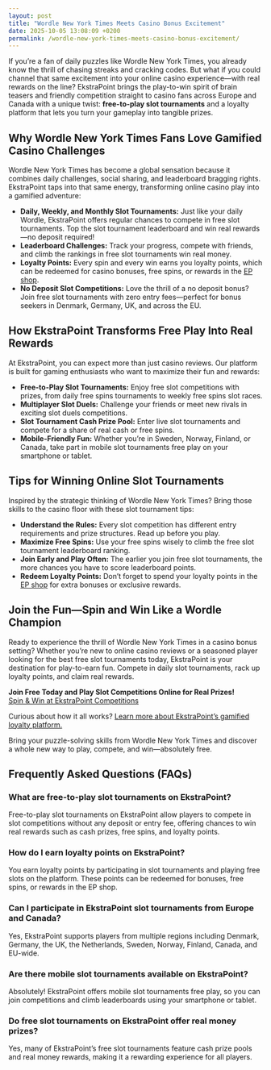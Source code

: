 ```yaml
---
layout: post
title: "Wordle New York Times Meets Casino Bonus Excitement"
date: 2025-10-05 13:08:09 +0200
permalink: /wordle-new-york-times-meets-casino-bonus-excitement/
---
```

If you’re a fan of daily puzzles like Wordle New York Times, you already know the thrill of chasing streaks and cracking codes. But what if you could channel that same excitement into your online casino experience—with real rewards on the line? EkstraPoint brings the play-to-win spirit of brain teasers and friendly competition straight to casino fans across Europe and Canada with a unique twist: **free-to-play slot tournaments** and a loyalty platform that lets you turn your gameplay into tangible prizes.

## Why Wordle New York Times Fans Love Gamified Casino Challenges

Wordle New York Times has become a global sensation because it combines daily challenges, social sharing, and leaderboard bragging rights. EkstraPoint taps into that same energy, transforming online casino play into a gamified adventure:

- **Daily, Weekly, and Monthly Slot Tournaments:** Just like your daily Wordle, EkstraPoint offers regular chances to compete in free slot tournaments. Top the slot tournament leaderboard and win real rewards—no deposit required!
- **Leaderboard Challenges:** Track your progress, compete with friends, and climb the rankings in free slot tournaments win real money.
- **Loyalty Points:** Every spin and every win earns you loyalty points, which can be redeemed for casino bonuses, free spins, or rewards in the [EP shop](https://ekstrapoint.com/shop).
- **No Deposit Slot Competitions:** Love the thrill of a no deposit bonus? Join free slot tournaments with zero entry fees—perfect for bonus seekers in Denmark, Germany, UK, and across the EU.

## How EkstraPoint Transforms Free Play Into Real Rewards

At EkstraPoint, you can expect more than just casino reviews. Our platform is built for gaming enthusiasts who want to maximize their fun and rewards:

- **Free-to-Play Slot Tournaments:** Enjoy free slot competitions with prizes, from daily free spins tournaments to weekly free spins slot races.
- **Multiplayer Slot Duels:** Challenge your friends or meet new rivals in exciting slot duels competitions.
- **Slot Tournament Cash Prize Pool:** Enter live slot tournaments and compete for a share of real cash or free spins.
- **Mobile-Friendly Fun:** Whether you’re in Sweden, Norway, Finland, or Canada, take part in mobile slot tournaments free play on your smartphone or tablet.

## Tips for Winning Online Slot Tournaments

Inspired by the strategic thinking of Wordle New York Times? Bring those skills to the casino floor with these slot tournament tips:

- **Understand the Rules:** Every slot competition has different entry requirements and prize structures. Read up before you play.
- **Maximize Free Spins:** Use your free spins wisely to climb the free slot tournament leaderboard ranking.
- **Join Early and Play Often:** The earlier you join free slot tournaments, the more chances you have to score leaderboard points.
- **Redeem Loyalty Points:** Don’t forget to spend your loyalty points in the [EP shop](https://ekstrapoint.com/shop) for extra bonuses or exclusive rewards.

## Join the Fun—Spin and Win Like a Wordle Champion

Ready to experience the thrill of Wordle New York Times in a casino bonus setting? Whether you’re new to online casino reviews or a seasoned player looking for the best free slot tournaments today, EkstraPoint is your destination for play-to-earn fun. Compete in daily slot tournaments, rack up loyalty points, and claim real rewards.

**Join Free Today and Play Slot Competitions Online for Real Prizes!**  
[Spin & Win at EkstraPoint Competitions](https://ekstrapoint.com/competitions)

Curious about how it all works? [Learn more about EkstraPoint’s gamified loyalty platform.](https://ekstrapoint.com/how-it-works)

Bring your puzzle-solving skills from Wordle New York Times and discover a whole new way to play, compete, and win—absolutely free.

## Frequently Asked Questions (FAQs)

### What are free-to-play slot tournaments on EkstraPoint?  
Free-to-play slot tournaments on EkstraPoint allow players to compete in slot competitions without any deposit or entry fee, offering chances to win real rewards such as cash prizes, free spins, and loyalty points.

### How do I earn loyalty points on EkstraPoint?  
You earn loyalty points by participating in slot tournaments and playing free slots on the platform. These points can be redeemed for bonuses, free spins, or rewards in the EP shop.

### Can I participate in EkstraPoint slot tournaments from Europe and Canada?  
Yes, EkstraPoint supports players from multiple regions including Denmark, Germany, the UK, the Netherlands, Sweden, Norway, Finland, Canada, and EU-wide.

### Are there mobile slot tournaments available on EkstraPoint?  
Absolutely! EkstraPoint offers mobile slot tournaments free play, so you can join competitions and climb leaderboards using your smartphone or tablet.

### Do free slot tournaments on EkstraPoint offer real money prizes?  
Yes, many of EkstraPoint’s free slot tournaments feature cash prize pools and real money rewards, making it a rewarding experience for all players.

<script type="application/ld+json">
{
  "@context": "https://schema.org",
  "@type": "BlogPosting",
  "headline": "Wordle New York Times Meets Casino Bonus Excitement",
  "description": "Explore how EkstraPoint combines the excitement of Wordle New York Times with free-to-play slot tournaments and a gamified loyalty platform offering real rewards.",
  "author": {
    "@type": "Person",
    "name": "EkstraPoint"
  },
  "publisher": {
    "@type": "Person",
    "name": "EkstraPoint"
  },
  "mainEntityOfPage": {
    "@type": "WebPage",
    "@id": "https://ekstrapoint.com/blog/wordle-new-york-times-meets-casino-bonus-excitement"
  },
  "datePublished": "2024-06-01",
  "dateModified": "2024-06-01",
  "inLanguage": "en",
  "keywords": "casino bonus, no deposit bonus, free spins, online casino reviews, Ekstrapoint, free to play, free slot tournaments, free slots tournaments, slot competitions, online slot tournaments, free-to-play slot tournaments, slot tournament leaderboard, daily slot tournaments, weekly slot tournaments, monthly slot tournaments, no deposit slot tournament, live slot tournaments, social slot tournaments, free spins tournaments, slot duels competition, leaderboard slot challenge, free slot tournaments win real money, daily free spins tournament, multiplayer slot duels online, free casino slot competitions no entry fee, mobile slot tournaments free play, free slot leaderboard races, loyalty points, play-to-earn, EP shop, live competitions, slot tournament cash prize pool, free spins leaderboard competition, real money free slot competitions, free slot competitions with prizes, play slots competition online free, free slot tournament leaderboard ranking, weekly free spins slot races, no deposit leaderboard slots challenge, free to enter slot tournament, best free slot tournaments today, are mobile slot tournaments legit, what is a slot tournament leaderboard, how to get leaderboard points in slot competitions, do free slot tournaments have cash prizes, tips for winning online slot tournaments",
  "regionServed": [
    "Denmark",
    "Germany",
    "United Kingdom",
    "Netherlands",
    "Sweden",
    "Norway",
    "Finland",
    "Canada",
    "EU"
  ]
}
</script>

<script type="application/ld+json">
{
  "@context": "https://schema.org",
  "@type": "FAQPage",
  "mainEntity": [
    {
      "@type": "Question",
      "name": "What are free-to-play slot tournaments on EkstraPoint?",
      "acceptedAnswer": {
        "@type": "Answer",
        "text": "Free-to-play slot tournaments on EkstraPoint allow players to compete in slot competitions without any deposit or entry fee, offering chances to win real rewards such as cash prizes, free spins, and loyalty points."
      }
    },
    {
      "@type": "Question",
      "name": "How do I earn loyalty points on EkstraPoint?",
      "acceptedAnswer": {
        "@type": "Answer",
        "text": "You earn loyalty points by participating in slot tournaments and playing free slots on the platform. These points can be redeemed for bonuses, free spins, or rewards in the EP shop."
      }
    },
    {
      "@type": "Question",
      "name": "Can I participate in EkstraPoint slot tournaments from Europe and Canada?",
      "acceptedAnswer": {
        "@type": "Answer",
        "text": "Yes, EkstraPoint supports players from multiple regions including Denmark, Germany, the UK, the Netherlands, Sweden, Norway, Finland, Canada, and EU-wide."
      }
    },
    {
      "@type": "Question",
      "name": "Are there mobile slot tournaments available on EkstraPoint?",
      "acceptedAnswer": {
        "@type": "Answer",
        "text": "Absolutely! EkstraPoint offers mobile slot tournaments free play, so you can join competitions and climb leaderboards using your smartphone or tablet."
      }
    },
    {
      "@type": "Question",
      "name": "Do free slot tournaments on EkstraPoint offer real money prizes?",
      "acceptedAnswer": {
        "@type": "Answer",
        "text": "Yes, many of EkstraPoint’s free slot tournaments feature cash prize pools and real money rewards, making it a rewarding experience for all players."
      }
    }
  ]
}
</script>